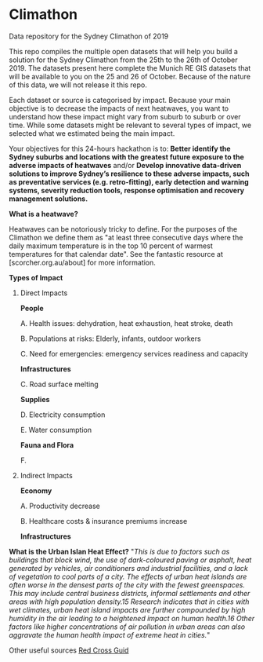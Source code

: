 # Climathon
Data repository for the Sydney Climathon of 2019

This repo compiles the multiple open datasets that will help you build a solution for the Sydney Climathon from the 25th to the 26th of October 2019. 
The datasets present here complete the Munich RE GIS datasets that will be available to you on the 25 and 26 of October. Because of the nature of this data, we will not release it this repo. 

Each dataset or source is categorised by impact. Because your main objective is to decrease the impacts of next heatwaves, you want to understand how these impact might vary from suburb to suburb or over time. 
While some datasets might be relevant to several types of impact, we selected what we estimated being the main impact. 

Your objectives for this 24-hours hackathon is to: 
**Better identify the Sydney suburbs and locations with the greatest future exposure to the
adverse impacts of heatwaves** 
and/or 
**Develop innovative data-driven solutions to improve Sydney’s resilience to these adverse
impacts, such as preventative services (e.g. retro-fitting), early detection and warning
systems, severity reduction tools, response optimisation and recovery management
solutions.**	
		
**What is a heatwave?**

Heatwaves can be notoriously tricky to define. For the purposes of the Climathon we define them as "at least three consecutive days where the daily maximum temperature is in the top 10 percent of warmest temperatures for that calendar date". See the fantastic resource at [scorcher.org.au/about] for more information.



**Types of Impact** 

1. Direct Impacts 

    **People** 
    
      A. Health issues: dehydration, heat exhaustion, heat stroke, death
      
      B. Populations at risks: Elderly, infants, outdoor workers
      
      C. Need for emergencies: emergency services readiness and capacity 
      
    **Infrastructures** 
    
      C. Road surface melting 
      
    **Supplies** 
    
      D. Electricity consumption 
      
      E. Water consumption 
      
    **Fauna and Flora** 
    
      F. 
      
 2. Indirect Impacts 
 
    **Economy** 
    
    A. Productivity decrease 
    
    B. Healthcare costs & insurance premiums increase
    
    **Infrastructures** 
    
    
    
    
    
  **What is the Urban Islan Heat Effect?** 
  "*This is due to factors such as buildings that block
wind, the use of dark-coloured paving or asphalt, heat generated by vehicles, air
conditioners and industrial facilities, and a lack of vegetation to cool parts of a
city. The effects of urban heat islands are often worse in the densest parts of the
city with the fewest greenspaces. This may include central business districts,
informal settlements and other areas with high population density.15 Research
indicates that in cities with wet climates, urban heat island impacts are further
compounded by high humidity in the air leading to a heightened impact on
human health.16 Other factors like higher concentrations of air pollution in urban
areas can also aggravate the human health impact of extreme heat in cities.*"


Other useful sources 
[Red Cross Guid](https://www.climatecentre.org/downloads/files/IFRCGeneva/RCCC%20Heatwave%20Guide%202019%20A4%20RR%20ONLINE%20copy.pdf)

